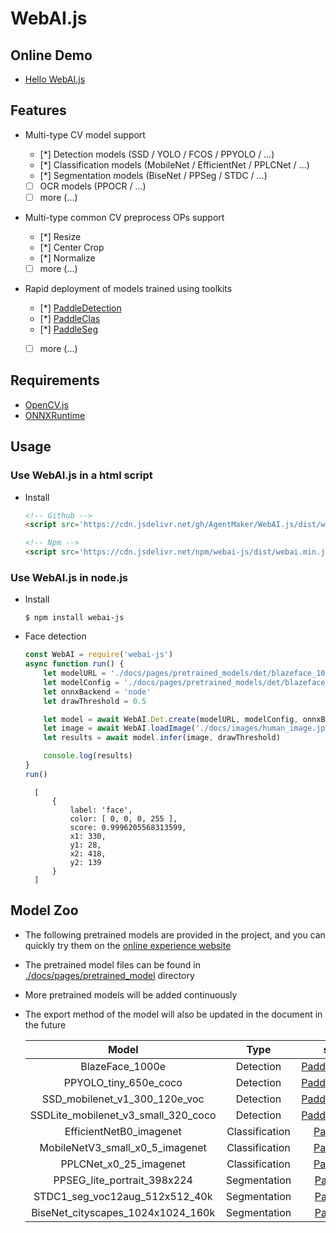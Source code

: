 # WebAI.js
## Online Demo
* [Hello WebAI.js](https://AgentMaker.github.io/WebAI.js)

## Features
* Multi-type CV model support

    * [*] Detection models (SSD / YOLO / FCOS / PPYOLO / ...)
    * [*] Classification models (MobileNet / EfficientNet / PPLCNet / ...)
    * [*] Segmentation models (BiseNet / PPSeg / STDC / ...)
    * [ ] OCR models (PPOCR / ...)
    * [ ] more (...)

* Multi-type common CV preprocess OPs support

    * [*] Resize
    * [*] Center Crop
    * [*] Normalize
    * [ ] more (...)

* Rapid deployment of models trained using toolkits

    * [*] [PaddleDetection][PaddleDetection]
    * [*] [PaddleClas][PaddleClas]
    * [*] [PaddleSeg][PaddleSeg]
    * [ ] more (...)


## Requirements
* [OpenCV.js](https://docs.opencv.org/4.5.5/d5/d10/tutorial_js_root.html)
* [ONNXRuntime](https://github.com/microsoft/onnxruntime)

## Usage
### Use WebAI.js in a html script
* Install

    ```html
    <!-- Github -->
    <script src='https://cdn.jsdelivr.net/gh/AgentMaker/WebAI.js/dist/webai.min.js'></script>

    <!-- Npm -->
    <script src='https://cdn.jsdelivr.net/npm/webai-js/dist/webai.min.js'></script>
    ```

### Use WebAI.js in node.js
* Install

    ```shell
    $ npm install webai-js
    ```

* Face detection

    ```js
    const WebAI = require('webai-js')
    async function run() {
        let modelURL = './docs/pages/pretrained_models/det/blazeface_1000e/model.onnx'
        let modelConfig = './docs/pages/pretrained_models/det/blazeface_1000e/configs.json'
        let onnxBackend = 'node'
        let drawThreshold = 0.5

        let model = await WebAI.Det.create(modelURL, modelConfig, onnxBackend);
        let image = await WebAI.loadImage('./docs/images/human_image.jpg');
        let results = await model.infer(image, drawThreshold)

        console.log(results)
    }
    run()
    ```
        [
            {
                label: 'face',
                color: [ 0, 0, 0, 255 ],
                score: 0.9996205568313599,
                x1: 330,
                y1: 28,
                x2: 418,
                y2: 139
            }
        ]

## Model Zoo
* The following pretrained models are provided in the project, and you can quickly try them on the [online experience website]((https://AgentMaker.github.io/WebAI.js))
* The pretrained model files can be found in [./docs/pages/pretrained_model](./docs/pages/pretrained_model) directory
* More pretrained models will be added continuously
* The export method of the model will also be updated in the document in the future


    |Model|Type|source|
    |:-:|:-:|:-:|
    |BlazeFace_1000e|Detection|[PaddleDetection][PaddleDetection]|
    |PPYOLO_tiny_650e_coco|Detection|[PaddleDetection][PaddleDetection]|
    |SSD_mobilenet_v1_300_120e_voc|Detection|[PaddleDetection][PaddleDetection]|
    |SSDLite_mobilenet_v3_small_320_coco|Detection|[PaddleDetection][PaddleDetection]|
    |EfficientNetB0_imagenet|Classification|[PaddleClas][PaddleClas]|
    |MobileNetV3_small_x0_5_imagenet|Classification|[PaddleClas][PaddleClas]|
    |PPLCNet_x0_25_imagenet|Classification|[PaddleClas][PaddleClas]|
    |PPSEG_lite_portrait_398x224|Segmentation|[PaddleSeg][PaddleSeg]|
    |STDC1_seg_voc12aug_512x512_40k|Segmentation|[PaddleSeg][PaddleSeg]|
    |BiseNet_cityscapes_1024x1024_160k|Segmentation|[PaddleSeg][PaddleSeg]|

[PaddleDetection]:https://www.github.com/PaddlePaddle/PaddleDetection
[PaddleClas]:https://www.github.com/PaddlePaddle/PaddleClas
[PaddleSeg]:https://www.github.com/PaddlePaddle/PaddleSeg